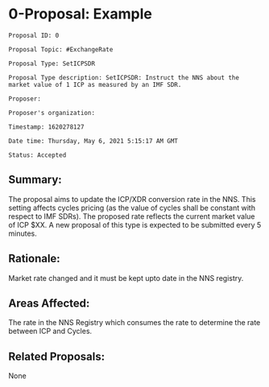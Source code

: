 
# 0-Proposal: Example

```
Proposal ID: 0

Proposal Topic: #ExchangeRate

Proposal Type: SetICPSDR

Proposal Type description: SetICPSDR: Instruct the NNS about the market value of 1 ICP as measured by an IMF SDR.

Proposer: 

Proposer's organization: 

Timestamp: 1620278127

Date time: Thursday, May 6, 2021 5:15:17 AM GMT

Status: Accepted
```

## Summary:

The proposal aims to update the ICP/XDR conversion rate in the NNS. This setting affects cycles pricing (as the value of cycles shall be constant with respect to IMF SDRs). The proposed rate reflects the current market value of ICP $XX. A new proposal of this type is expected to be submitted every 5 minutes.

## Rationale:

Market rate changed and it must be kept upto date in the NNS registry.

## Areas Affected:

The rate in the NNS Registry which consumes the rate to determine the rate between ICP and Cycles.

## Related Proposals:

None


